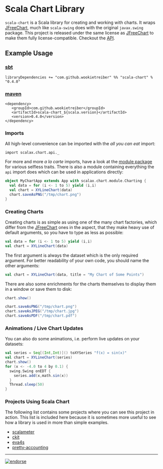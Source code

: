 Scala Chart Library
===================

`scala-chart` is a Scala library for creating and working with charts. It wraps [JFreeChart][], much
like `scala-swing` does with the original `javax.swing` package. This project is released under the
same license as [JFreeChart][] to make them fully license-compatible. Checkout the [API][].

Example Usage
-------------

### [sbt][]

    libraryDependencies += "com.github.wookietreiber" %% "scala-chart" % "0.4.0"

### [maven][]

    <dependency>
       <groupId>com.github.wookietreiber</groupId>
       <artifactId>scala-chart_${scala.version}</artifactId>
       <version>0.4.0</version>
    </dependency>

### Imports

All high-level convenience can be imported with the *all you can eat* import:

    import scalax.chart.api._

For more and more *a la carte* imports, have a look at the [module package][modules] for various
selfless traits. There is also a module containing everything the `api` import does which can be
used in applications directly:

```scala
object MyChartApp extends App with scalax.chart.module.Charting {
  val data = for (i <- 1 to 5) yield (i,i)
  val chart = XYLineChart(data)
  chart.saveAsPNG("/tmp/chart.png")
}
```

### Creating Charts

Creating charts is as simple as using one of the many chart factories, which differ from the
[JFreeChart][] ones in the aspect, that they make heavy use of default arguments, so you have to
type as less as possible:

```scala
val data = for (i <- 1 to 5) yield (i,i)
val chart = XYLineChart(data)
```

The first argument is always the dataset which is the only required argument. For better readability
of your own code, you should name the other arguments:

```scala
val chart = XYLineChart(data, title = "My Chart of Some Points")
```

There are also some enrichments for the charts themselves to display them in a window or save them
to disk:

```scala
chart.show()
```

```scala
chart.saveAsPNG("/tmp/chart.png")
chart.saveAsJPEG("/tmp/chart.jpg")
chart.saveAsPDF("/tmp/chart.pdf")
```

### Animations / Live Chart Updates

You can also do some animations, i.e. perform live updates on your datasets:

```scala
val series = Seq[(Int,Int)]() toXYSeries "f(x) = sin(x)"
val chart = XYLineChart(series)
chart.show()
for (x <- -4.0 to 4 by 0.1) {
  swing.Swing onEDT {
    series.add(x,math.sin(x))
  }
  Thread.sleep(50)
}
```

### Projects Using Scala Chart

The following list contains some projects where you can see this project in action. This list is
included here because it is sometimes more useful to see how a library is used in more than simple
examples.

- [scalameter](https://github.com/scalameter/scalameter)
- [ckit](https://github.com/wookietreiber/ckit)
- [eva4s](https://github.com/wookietreiber/eva4s)
- [pretty-accounting](https://github.com/wookietreiber/pretty-accounting)


[JFreeChart]: http://jfree.org/jfreechart/
[API]: http://wookietreiber.github.com/scala-chart/latest/api/index.html
[sbt]: http://www.scala-sbt.org/
[maven]: http://maven.apache.org/
[modules]: http://wookietreiber.github.io/scala-chart/latest/api/index.html#scalax.chart.module.package


---

[![endorse](http://api.coderwall.com/wookietreiber/endorsecount.png)](http://coderwall.com/wookietreiber)

